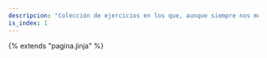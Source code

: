 ```yaml
---
descripcion: "Colección de ejercicios en los que, aunque siempre nos movemos, no nos desplazamos. En general hay que practicarlos antes de los animales para dominar después los desplazamientos."
is_index: 1
---
```

{% extends "pagina.jinja" %}